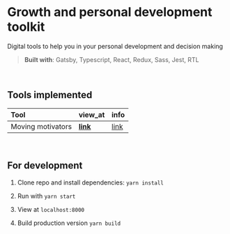 # Growth and personal development toolkit

Digital tools to help you in your personal development and decision making

> <b>Built with</b>: Gatsby, Typescript, React, Redux, Sass, Jest, RTL

&nbsp;

## Tools implemented

Tool | view_at  | info
:--- | :--- | :--- |
Moving motivators |  [**link**](https://kutavi.github.io/growth-toolkit/moving-motivators)  | [link](https://management30.com/practice/moving-motivators/)

&nbsp;

## For development

1. Clone repo and install dependencies: `yarn install`

2. Run with `yarn start`

3. View at `localhost:8000`

4. Build production version `yarn build`